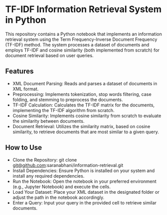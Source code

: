 # TF-IDF Information Retrieval System in Python
This repository contains a Python notebook that implements an information retrieval system using the Term Frequency-Inverse Document Frequency (TF-IDF) method. The system processes a dataset of documents and employs TF-IDF and cosine similarity (both implemented from scratch) for document retrieval based on user queries.

## Features
* XML Document Parsing: Reads and parses a dataset of documents in XML format.
* Preprocessing: Implements tokenization, stop words filtering, case folding, and stemming to preprocess the documents.
* TF-IDF Calculation: Calculates the TF-IDF matrix for the documents, implementing the TF-IDF algorithm from scratch.
* Cosine Similarity: Implements cosine similarity from scratch to evaluate the similarity between documents.
* Document Retrieval: Utilizes the similarity matrix, based on cosine similarity, to retrieve documents that are most similar to a given query.

## How to Use
* Clone the Repository: git clone git@github.com:saranabhani/information-retrieval.git
* Install Dependencies: Ensure Python is installed on your system and install any required dependencies.
* Run the Notebook: Open the notebook in your preferred environment (e.g., Jupyter Notebook) and execute the cells.
* Load Your Dataset: Place your XML dataset in the designated folder or adjust the path in the notebook accordingly.
* Enter a Query: Input your query in the provided cell to retrieve similar documents.
